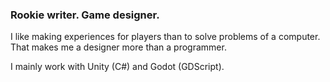 ### Rookie writer. Game designer.

I like making experiences for players than to solve problems of a computer. That makes me a designer more than a programmer.

I mainly work with Unity (C#) and Godot (GDScript).
<!--
**daspruthvi96/daspruthvi96** is a ✨ _special_ ✨ repository because its `README.md` (this file) appears on your GitHub profile.

Here are some ideas to get you started:

- 🔭 I’m currently working on ...
- 🌱 I’m currently learning ...
- 👯 I’m looking to collaborate on ...
- 🤔 I’m looking for help with ...
- 💬 Ask me about ...
- 📫 How to reach me: ...
- 😄 Pronouns: ...
- ⚡ Fun fact: ...
-->
